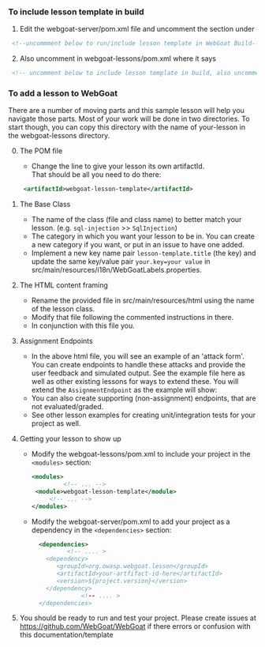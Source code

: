 ### To include lesson template in build ###
1. Edit the webgoat-server/pom.xml file and uncomment the section under  
  ```xml  
   <!--uncommment below to run/include lesson template in WebGoat Build-->  
  ```

2. Also uncomment in webgoat-lessons/pom.xml where it says    
  ```xml  
   <!-- uncomment below to include lesson template in build, also uncomment the dependency in webgoat-server/pom.xml-->
  ```  
  
### To add a lesson to WebGoat ###

There are a number of moving parts and this sample lesson will help you navigate those parts. Most of your work will be done in two directories. To start though, you can copy this directory with the name of your-lesson in the webgoat-lessons directory.

0. The POM file  

    *  Change the line to give your lesson its own artifactId.   
        That should be all you need to do there:  
	```xml  
	 <artifactId>webgoat-lesson-template</artifactId>  
	```  
1. The Base Class  

    * The name of the class (file and class name) to better match your lesson. (e.g. `sql-injection` >> `SqlInjection`)  
    * The category in which you want your lesson to be in. You can create a new category if you want, or put in an issue to have one added.   
    * Implement a new key name pair `lesson-template.title` (the key) and update the same key/value pair `your.key=your value` in src/main/resources/i18n/WebGoatLabels.properties.  

2. The HTML content framing  

    * Rename the provided file in src/main/resources/html using the name of the lesson class.
    * Modify that file following the commented instructions in there.   
    * In conjunction with this file you.  

3. Assignment Endpoints    
    * In the above html file, you will see an example of an 'attack form'. You can create endpoints to handle these attacks and provide the user feedback and simulated output. See the example file here as well as other existing lessons for ways to extend these.  You will extend the `AssignmentEndpoint` as the example will show:  
    * You can also create supporting (non-assignment) endpoints, that are not evaluated/graded.  
    * See other lesson examples for creating unit/integration tests for your project as well.

4. Getting your lesson to show up  

    * Modify the webgoat-lessons/pom.xml to include your project in the `<modules>` section:  
        ```xml
	  <modules>
	             <!-- ... -->
	     <module>webgoat-lesson-template</module>
		     <!-- ... -->
	  </modules>
        ```
	
    * Modify the webgoat-server/pom.xml to add your project as a dependency in the `<dependencies>` section:   
       ```xml
         <dependencies>
	             <!-- .... >
           <dependency>
              <groupId>org.owasp.webgoat.lesson</groupId>
              <artifactId>your-artfifact-id-here</artifactId>
              <version>${project.version}</version>
           </dependency>
                     <!-- .... >
         </dependencies>
       ```
        

5. You should be ready to run and test your project. Please create issues at https://github.com/WebGoat/WebGoat if there errors or confusion with this documentation/template
